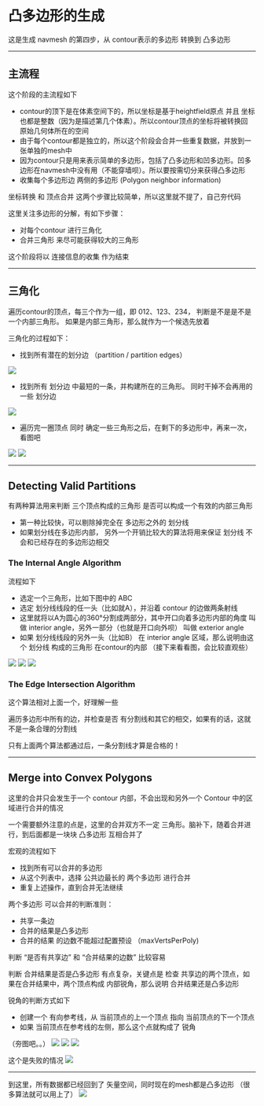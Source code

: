 
# 凸多边形的生成
这是生成 navmesh 的第四步，从 contour表示的多边形 转换到 凸多边形

---
## 主流程
这个阶段的主流程如下
- contour的顶下是在体素空间下的，所以坐标是基于heightfield原点 并且 坐标也都是整数（因为是描述第几个体素）。所以contour顶点的坐标将被转换回 原始几何体所在的空间
- 由于每个contour都是独立的，所以这个阶段会合并一些重复数据，并放到一张单独的mesh中
- 因为contour只是用来表示简单的多边形，包括了凸多边形和凹多边形。凹多边形在navmesh中没有用（不能穿墙呗）。所以要按需切分来获得凸多边形
- 收集每个多边形边 两侧的多边形 (Polygon neighbor information)

坐标转换 和 顶点合并 这两个步骤比较简单，所以这里就不提了，自己夯代码

这里关注多边形的分解，有如下步骤：
- 对每个contour 进行三角化
- 合并三角形 来尽可能获得较大的三角形

这个阶段将以 连接信息的收集 作为结束

---
## 三角化
遍历contour的顶点，每三个作为一组，即 012、123、234， 判断是不是是不是一个内部三角形。 如果是内部三角形，那么就作为一个候选先放着

三角化的过程如下：
- 找到所有潜在的划分边 （partition / partition edges）
<img src="img/7/convex_01_potpar.png" />

- 找到所有 划分边 中最短的一条，并构建所在的三角形。 同时干掉不会再用的一些 划分边
<img src="img/7/convex_02_part01.png" />

- 遍历完一圈顶点 同时 确定一些三角形之后，在剩下的多边形中，再来一次，看图吧
<img src="img/7/convex_02_part02.png" />
<img src="img/7/convex_02_part03.png" />

---
## Detecting Valid Partitions
有两种算法用来判断 三个顶点构成的三角形 是否可以构成一个有效的内部三角形
- 第一种比较快，可以剔除掉完全在 多边形之外的 划分线
- 如果划分线在多边形内部， 另外一个开销比较大的算法将用来保证 划分线 不会和已经存在的多边形边相交

### The Internal Angle Algorithm
流程如下
- 选定一个三角形，比如下图中的 ABC
- 选定 划分线线段的任一头（比如就A），并沿着 contour 的边做两条射线
- 这里就将以A为圆心的360°分割成两部分，其中开口向着多边形内部的角度 叫做 interior angle，另外一部分（也就是开口向外呗） 叫做 exterior angle
- 如果 划分线线段的另外一头（比如B） 在 interior angle 区域，那么说明由这个 划分线 构成的三角形 在contour的内部
（接下来看看图，会比较直观些）
<img src="img/7/convex_03_detectint01.png" />
<img src="img/7/convex_03_detectint02.png" />
<img src="img/7/convex_03_detectint03.png" />

### The Edge Intersection Algorithm
这个算法相对上面一个，好理解一些

遍历多边形中所有的边，并检查是否 有分割线和其它的相交，如果有的话，这就不是一条合理的分割线

只有上面两个算法都通过后，一条分割线才算是合格的！

---
## Merge into Convex Polygons
这里的合并只会发生于一个 contour 内部，不会出现和另外一个 Contour 中的区域进行合并的情况

一个需要额外注意的点是，这里的合并双方不一定 三角形。脑补下，随着合并进行，到后面都是一块块 凸多边形 互相合并了

宏观的流程如下
- 找到所有可以合并的多边形
- 从这个列表中，选择 公共边最长的 两个多边形 进行合并
- 重复上述操作，直到合并无法继续

两个多边形 可以合并的判断准则：
- 共享一条边
- 合并的结果是凸多边形
- 合并的结果 的边数不能超过配置预设 （maxVertsPerPoly)

判断 “是否有共享边” 和 “合并结果的边数” 比较容易

判断 合并结果是否是凸多边形 有点复杂，关键点是 检查 共享边的两个顶点，如果在合并结果中，两个顶点构成 内部锐角，那么说明 合并结果还是凸多边形

锐角的判断方式如下
- 创建一个 有向参考线，从 当前顶点的上一个顶点 指向 当前顶点的下一个顶点
- 如果 当前顶点在参考线的左侧，那么这个点就构成了 锐角

（夯图吧。。）
<img src="img/7/convex_04_mergecheck01.png" />
<img src="img/7/convex_04_mergecheck02.png" />
<img src="img/7/convex_04_mergecheck03.png" />

这个是失败的情况
<img src="img/7/convex_04_mergecheck04.png" />

---
到这里，所有数据都已经回到了 矢量空间，同时现在的mesh都是凸多边形 （很多算法就可以用上了）
<img src="img/2/stage_polygon_mesh.png" />